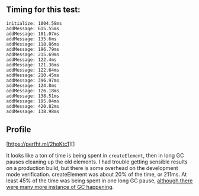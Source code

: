 
## Timing for this test:

```
initialize: 1004.58ms
addMessage: 615.55ms
addMessage: 181.07ms
addMessage: 135.6ms
addMessage: 118.86ms
addMessage: 196.79ms
addMessage: 215.69ms
addMessage: 122.4ms
addMessage: 121.36ms
addMessage: 122.64ms
addMessage: 210.45ms
addMessage: 396.97ms
addMessage: 124.8ms
addMessage: 126.18ms
addMessage: 138.51ms
addMessage: 195.04ms
addMessage: 420.82ms
addMessage: 138.98ms
```

## Profile

[https://perfht.ml/2hoKtc1][]

It looks like a ton of time is being spent in `createElement`, then in long GC pauses cleaning up the old elements. I had trouble getting sensible results on a production build, but there is some overhead on the development mode verification. createElement was about 20% of the time, or 211ms. At least 45% of the time was being spent in one long GC pause, [although there were many more instance of GC happening](https://perfht.ml/2hn9lBa).
